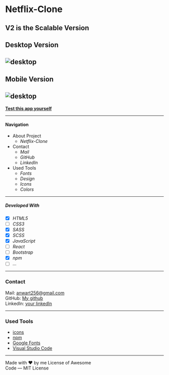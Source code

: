 # Netflix-Clone
## V2 is the Scalable Version
Desktop Version
---
![desktop](./src/images/netflix-desktop.gif)
--------
Mobile Version
-------
![desktop](./src/images/netflix-mobile.gif)
----


**[Test this app yourself](https://atakriti.github.io/netflix-clone-v2/)**

---

#### Navigation

- About Project
  - _Netflix-Clone_
- Contact
  - _Mail_
  - _GitHub_
  - _LinkedIn_
- Used Tools
  - _Fonts_
  - _Design_
  - _Icons_
  - _Colors_

---


##### Developed With

- [x] _HTML5_
- [ ] _CSS3_
- [x] _SASS_
- [x] _SCSS_
- [x] _JavaScript_
- [ ] _React_
- [ ] _Bootstrap_
- [x] _npm_
- [ ] _..._

---

### Contact

Mail: <anwart256@gmail.com><br>
GitHub: [My github](https://github.com/atakriti)<br>
LinkedIn: [your linkedIn](#)

---

### Used Tools

- [icons](https://)
- [npm](https://www.npmjs.com/)
- [Google Fonts](https://fonts.google.com/)
- [Visual Studio Code](https://code.visualstudio.com/)

---

Made with ❤️ by me
License of Awesome <br>
Code — MIT License
